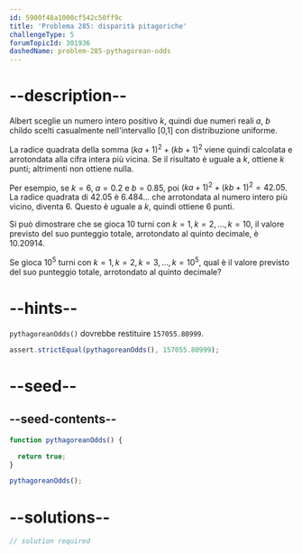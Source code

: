 ```yaml
---
id: 5900f48a1000cf542c50ff9c
title: 'Problema 285: disparità pitagoriche'
challengeType: 5
forumTopicId: 301936
dashedName: problem-285-pythagorean-odds
---
```


# --description--

Albert sceglie un numero intero positivo $k$, quindi due numeri reali $a$, $b$ childo scelti casualmente nell'intervallo [0,1] con distribuzione uniforme.

La radice quadrata della somma ${(ka + 1)}^2 + {(kb + 1)}^2$ viene quindi calcolata e arrotondata alla cifra intera più vicina. Se il risultato è uguale a $k$, ottiene $k$ punti; altrimenti non ottiene nulla.

Per esempio, se $k = 6$, $a = 0.2$ e $b = 0.85$, poi ${(ka + 1)}^2 + {(kb + 1)}^2 = 42.05$. La radice quadrata di 42.05 è 6.484... che arrotondata al numero intero più vicino, diventa 6. Questo è uguale a $k$, quindi ottiene 6 punti.

Si può dimostrare che se gioca 10 turni con $k = 1, k = 2, \ldots, k = 10$, il valore previsto del suo punteggio totale, arrotondato al quinto decimale, è 10.20914.

Se gioca ${10}^5$ turni con $k = 1, k = 2, k = 3, \ldots, k = {10}^5$, qual è il valore previsto del suo punteggio totale, arrotondato al quinto decimale?

# --hints--

`pythagoreanOdds()` dovrebbe restituire `157055.80999`.

```js
assert.strictEqual(pythagoreanOdds(), 157055.80999);
```

# --seed--

## --seed-contents--

```js
function pythagoreanOdds() {

  return true;
}

pythagoreanOdds();
```

# --solutions--

```js
// solution required
```
